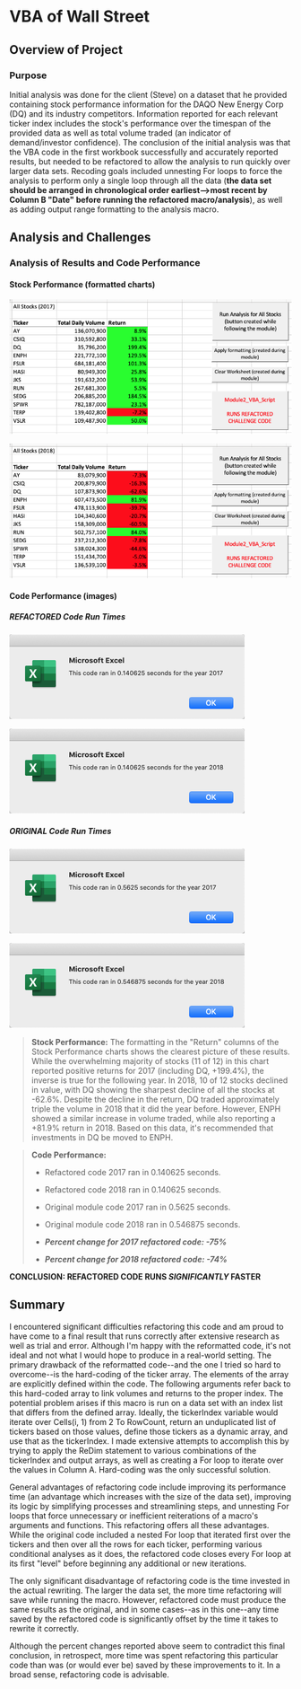 # VBA of Wall Street

## Overview of Project

### Purpose

Initial analysis was done for the client (Steve) on a dataset that he provided containing stock performance information for the DAQO New Energy Corp (DQ) and its industry competitors.  Information reported for each relevant ticker index includes the stock's performance over the timespan of the provided data as well as total volume traded (an indicator of demand/investor confidence).  The conclusion of the initial analysis was that the VBA code in the first workbook successfully and accurately reported results, but needed to be refactored to allow the analysis to run quickly over larger data sets.  Recoding goals included unnesting For loops to force the analysis to perform only a single loop through all the data (**the data set should be arranged in chronological order earliest-->most recent by Column B "Date" before running the refactored macro/analysis**), as well as adding output range formatting to the analysis macro.

## Analysis and Challenges

### Analysis of Results and Code Performance

#### Stock Performance (formatted charts)

![Stock Performance 2017](https://github.com/crkaide/stock-analysis/blob/main/Results_2017.png?raw=true)

![Stock Performance 2018](https://github.com/crkaide/stock-analysis/blob/main/Results_2018.png?raw=true)

#### Code Performance (images)

##### **_REFACTORED_ Code Run Times**

![Refactored Code Run Time 2017: VBA_Challenge_2017.png](https://github.com/crkaide/stock-analysis/blob/main/Resources/VBA_Challenge_2017.png?raw=true)

![Refactored Code Run Time 2018: VBA_Challenge_2018.png](https://github.com/crkaide/stock-analysis/blob/main/Resources/VBA_Challenge_2018.png?raw=true)

##### **_ORIGINAL_ Code Run Times**

![Module code (original) run time, 2017, REFERENCE ONLY](https://github.com/crkaide/stock-analysis/blob/main/module%20run%20time_2017%20(reference%20only).png?raw=true)

![Module code (original) run time, 2018, REFERENCE ONLY](https://github.com/crkaide/stock-analysis/blob/main/module%20run%20time_2018%20(reference%20only).png?raw=true)

> **Stock Performance:**  The formatting in the "Return" columns of the Stock Performance charts shows the clearest picture of these results.  While the overwhelming majority of stocks (11 of 12) in this chart reported positive returns for 2017 (including DQ, +199.4%), the inverse is true for the following year.  In 2018, 10 of 12 stocks declined in value, with DQ showing the sharpest decline of all the stocks at -62.6%.  Despite the decline in the return, DQ traded approximately triple the volume in 2018 that it did the year before.  However, ENPH showed a similar increase in volume traded, while also reporting a +81.9% return in 2018.  Based on this data, it's recommended that investments in DQ be moved to ENPH. 

> **Code Performance:**
> * Refactored code 2017 ran in 0.140625 seconds.
> * Refactored code 2018 ran in 0.140625 seconds.
> * Original module code 2017 ran in 0.5625 seconds.
> * Original module code 2018 ran in 0.546875 seconds.
> 
> * **_Percent change for 2017 refactored code:  -75%_**
> * **_Percent change for 2018 refactored code:  -74%_**


**CONCLUSION:  REFACTORED CODE RUNS _SIGNIFICANTLY_ FASTER**


## Summary

I encountered significant difficulties refactoring this code and am proud to have come to a final result that runs correctly after extensive research as well as trial and error.  Although I'm happy with the reformatted code, it's not ideal and not what I would hope to produce in a real-world setting.  The primary drawback of the reformatted code--and the one I tried so hard to overcome--is the hard-coding of the ticker array.  The elements of the array are explicitly defined within the code.  The following arguments refer back to this hard-coded array to link volumes and returns to the proper index.  The potential problem arises if this macro is run on a data set with an index list that differs from the defined array.  Ideally, the tickerIndex variable would iterate over Cells(i, 1) from 2 To RowCount, return an unduplicated list of tickers based on those values, define those tickers as a dynamic array, and use that as the tickerIndex.  I made extensive attempts to accomplish this by trying to apply the ReDim statement to various combinations of the tickerIndex and output arrays, as well as creating a For loop to iterate over the values in Column A.  Hard-coding was the only successful solution.

General advantages of refactoring code include improving its performance time (an advantage which increases with the size of the data set), improving its logic by simplifying processes and streamlining steps, and unnesting For loops that force unnecessary or inefficient reiterations of a macro's arguments and functions.  This refactoring offers all these advantages.  While the original code included a nested For loop that iterated first over the tickers and then over all the rows for each ticker, performing various conditional analyses as it does, the refactored code closes every For loop at its first "level" before beginning any additional or new iterations.

The only significant disadvantage of refactoring code is the time invested in the actual rewriting.  The larger the data set, the more time refactoring will save while running the macro.  However, refactored code must produce the same results as the original, and in some cases--as in this one--any time saved by the refactored code is significantly offset by the time it takes to rewrite it correctly.

Although the percent changes reported above seem to contradict this final conclusion, in retrospect, more time was spent refactoring this particular code than was (or would ever be) saved by these improvements to it.  In a broad sense, refactoring code is advisable.
